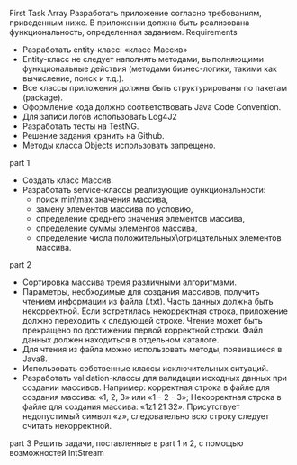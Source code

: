 First Task Array
Разработать приложение согласно требованиям, приведенным ниже. В приложении должна быть реализована функциональность, определенная заданием.
Requirements
- Разработать entity-класс: «класс Массив»
- Entity-класс не следует наполнять методами, выполняющими функциональные действия (методами бизнес-логики, такими как вычисление, поиск и т.д.).
- Все классы приложения должны быть структурированы по пакетам (package).
- Оформление кода должно соответствовать Java Code Convention.
- Для записи логов использовать Log4J2
- Разработать тесты на TestNG.
- Решение задания хранить на Github.
- Методы класса Objects использовать запрещено.

part 1
- Создать класс Массив.
- Разработать service-классы реализующие функциональности:
  * поиск min\max значения массива,
  * замену элементов массива по условию,
  * определение среднего значения элементов массива,
  * определение суммы элементов массива,
  * определение числа положительных\отрицательных элементов массива.

part 2
- Сортировка массива тремя различными алгоритмами.
- Параметры, необходимые для создания массивов, получить чтением информации из файла (.txt). Часть данных должна быть некорректной. Если встретилась некорректная строка, приложение должно переходить к следующей строке. Чтение может быть прекращено по достижении первой корректной строки. Файл данных должен находиться в отдельном каталоге.
- Для чтения из файла можно использовать методы, появившиеся в Java8.
- Использовать собственные классы исключительных ситуаций.
- Разработать validation-классы для валидации исходных данных при создании массивов.
Например: корректная строка в файле для создания массива: «1, 2, 3» или «1 – 2 - 3»;
Некорректная строка в файле для создания массива: «1z1 21 32». Присутствует недопустимый символ
«z», следовательно всю строку следует считать некорректной.

part 3
Решить задачи, поставленные в part 1 и 2, с помощью возможностей IntStream
